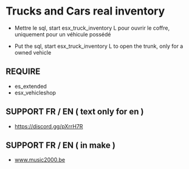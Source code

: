 # Trucks and Cars real inventory

- Mettre le sql, start esx_truck_inventory L pour ouvrir le coffre, uniquement pour un véhicule possédé 

- Put the sql, start esx_truck_inventory L to open the trunk, only for a owned vehicle

## REQUIRE

- es_extended
- esx_vehicleshop

## SUPPORT FR / EN ( text only for en )
- https://discord.gg/pXrrH7R

## SUPPORT FR / EN ( in make )
- www.music2000.be

